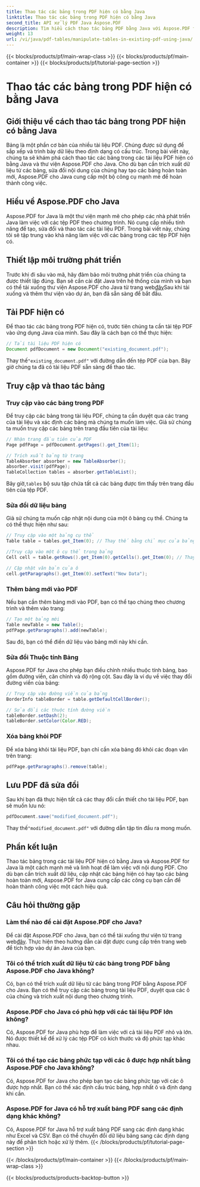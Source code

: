 ```yaml
---
title: Thao tác các bảng trong PDF hiện có bằng Java
linktitle: Thao tác các bảng trong PDF hiện có bằng Java
second_title: API xử lý PDF Java Aspose.PDF
description: Tìm hiểu cách thao tác bảng PDF bằng Java với Aspose.PDF for Java. Hướng dẫn từng bước này bao gồm trích xuất bảng, sửa đổi và nhiều hơn nữa để xử lý PDF hiệu quả.
weight: 13
url: /vi/java/pdf-tables/manipulate-tables-in-existing-pdf-using-java/
---
```


{{< blocks/products/pf/main-wrap-class >}}
{{< blocks/products/pf/main-container >}}
{{< blocks/products/pf/tutorial-page-section >}}

# Thao tác các bảng trong PDF hiện có bằng Java


## Giới thiệu về cách thao tác bảng trong PDF hiện có bằng Java

Bảng là một phần cơ bản của nhiều tài liệu PDF. Chúng được sử dụng để sắp xếp và trình bày dữ liệu theo định dạng có cấu trúc. Trong bài viết này, chúng ta sẽ khám phá cách thao tác các bảng trong các tài liệu PDF hiện có bằng Java và thư viện Aspose.PDF cho Java. Cho dù bạn cần trích xuất dữ liệu từ các bảng, sửa đổi nội dung của chúng hay tạo các bảng hoàn toàn mới, Aspose.PDF cho Java cung cấp một bộ công cụ mạnh mẽ để hoàn thành công việc.

## Hiểu về Aspose.PDF cho Java

Aspose.PDF for Java là một thư viện mạnh mẽ cho phép các nhà phát triển Java làm việc với các tệp PDF theo chương trình. Nó cung cấp nhiều tính năng để tạo, sửa đổi và thao tác các tài liệu PDF. Trong bài viết này, chúng tôi sẽ tập trung vào khả năng làm việc với các bảng trong các tệp PDF hiện có.

## Thiết lập môi trường phát triển

 Trước khi đi sâu vào mã, hãy đảm bảo môi trường phát triển của chúng ta được thiết lập đúng. Bạn sẽ cần cài đặt Java trên hệ thống của mình và bạn có thể tải xuống thư viện Aspose.PDF cho Java từ trang web[đây](https://releases.aspose.com/pdf/java/)Sau khi tải xuống và thêm thư viện vào dự án, bạn đã sẵn sàng để bắt đầu.

## Tải PDF hiện có

Để thao tác các bảng trong PDF hiện có, trước tiên chúng ta cần tải tệp PDF vào ứng dụng Java của mình. Sau đây là cách bạn có thể thực hiện:

```java
// Tải tài liệu PDF hiện có
Document pdfDocument = new Document("existing_document.pdf");
```

 Thay thế`"existing_document.pdf"` với đường dẫn đến tệp PDF của bạn. Bây giờ chúng ta đã có tài liệu PDF sẵn sàng để thao tác.

## Truy cập và thao tác bảng

### Truy cập vào các bảng trong PDF

Để truy cập các bảng trong tài liệu PDF, chúng ta cần duyệt qua các trang của tài liệu và xác định các bảng mà chúng ta muốn làm việc. Giả sử chúng ta muốn truy cập các bảng trên trang đầu tiên của tài liệu:

```java
// Nhận trang đầu tiên của PDF
Page pdfPage = pdfDocument.getPages().get_Item(1);

// Trích xuất bảng từ trang
TableAbsorber absorber = new TableAbsorber();
absorber.visit(pdfPage);
TableCollection tables = absorber.getTableList();
```

 Bây giờ,`tables` bộ sưu tập chứa tất cả các bảng được tìm thấy trên trang đầu tiên của tệp PDF.

### Sửa đổi dữ liệu bảng

Giả sử chúng ta muốn cập nhật nội dung của một ô bảng cụ thể. Chúng ta có thể thực hiện như sau:

```java
// Truy cập vào một bảng cụ thể
Table table = tables.get_Item(0); // Thay thế bằng chỉ mục của bảng bạn mong muốn

//Truy cập vào một ô cụ thể trong bảng
Cell cell = table.getRows().get_Item(0).getCells().get_Item(0); // Thay thế bằng chỉ số hàng và cột

// Cập nhật văn bản của ô
cell.getParagraphs().get_Item(0).setText("New Data");
```

### Thêm bảng mới vào PDF

Nếu bạn cần thêm bảng mới vào PDF, bạn có thể tạo chúng theo chương trình và thêm vào trang:

```java
// Tạo một bảng mới
Table newTable = new Table();
pdfPage.getParagraphs().add(newTable);
```

Sau đó, bạn có thể điền dữ liệu vào bảng mới này khi cần.

### Sửa đổi Thuộc tính Bảng

Aspose.PDF for Java cho phép bạn điều chỉnh nhiều thuộc tính bảng, bao gồm đường viền, căn chỉnh và độ rộng cột. Sau đây là ví dụ về việc thay đổi đường viền của bảng:

```java
// Truy cập vào đường viền của bảng
BorderInfo tableBorder = table.getDefaultCellBorder();

// Sửa đổi các thuộc tính đường viền
tableBorder.setDash(2);
tableBorder.setColor(Color.RED);
```

### Xóa bảng khỏi PDF

Để xóa bảng khỏi tài liệu PDF, bạn chỉ cần xóa bảng đó khỏi các đoạn văn trên trang:

```java
pdfPage.getParagraphs().remove(table);
```

## Lưu PDF đã sửa đổi

Sau khi bạn đã thực hiện tất cả các thay đổi cần thiết cho tài liệu PDF, bạn sẽ muốn lưu nó:

```java
pdfDocument.save("modified_document.pdf");
```

 Thay thế`"modified_document.pdf"` với đường dẫn tập tin đầu ra mong muốn.

## Phần kết luận

Thao tác bảng trong các tài liệu PDF hiện có bằng Java và Aspose.PDF for Java là một cách mạnh mẽ và linh hoạt để làm việc với nội dung PDF. Cho dù bạn cần trích xuất dữ liệu, cập nhật các bảng hiện có hay tạo các bảng hoàn toàn mới, Aspose.PDF for Java cung cấp các công cụ bạn cần để hoàn thành công việc một cách hiệu quả.

## Câu hỏi thường gặp

### Làm thế nào để cài đặt Aspose.PDF cho Java?

 Để cài đặt Aspose.PDF cho Java, bạn có thể tải xuống thư viện từ trang web[đây](https://releases.aspose.com/pdf/java/). Thực hiện theo hướng dẫn cài đặt được cung cấp trên trang web để tích hợp vào dự án Java của bạn.

### Tôi có thể trích xuất dữ liệu từ các bảng trong PDF bằng Aspose.PDF cho Java không?

Có, bạn có thể trích xuất dữ liệu từ các bảng trong PDF bằng Aspose.PDF cho Java. Bạn có thể truy cập các bảng trong tài liệu PDF, duyệt qua các ô của chúng và trích xuất nội dung theo chương trình.

### Aspose.PDF cho Java có phù hợp với các tài liệu PDF lớn không?

Có, Aspose.PDF for Java phù hợp để làm việc với cả tài liệu PDF nhỏ và lớn. Nó được thiết kế để xử lý các tệp PDF có kích thước và độ phức tạp khác nhau.

### Tôi có thể tạo các bảng phức tạp với các ô được hợp nhất bằng Aspose.PDF cho Java không?

Có, Aspose.PDF for Java cho phép bạn tạo các bảng phức tạp với các ô được hợp nhất. Bạn có thể xác định cấu trúc bảng, hợp nhất ô và định dạng khi cần.

### Aspose.PDF for Java có hỗ trợ xuất bảng PDF sang các định dạng khác không?

Có, Aspose.PDF for Java hỗ trợ xuất bảng PDF sang các định dạng khác như Excel và CSV. Bạn có thể chuyển đổi dữ liệu bảng sang các định dạng này để phân tích hoặc xử lý thêm.
{{< /blocks/products/pf/tutorial-page-section >}}

{{< /blocks/products/pf/main-container >}}
{{< /blocks/products/pf/main-wrap-class >}}

{{< blocks/products/products-backtop-button >}}
